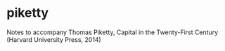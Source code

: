 # piketty
Notes to accompany Thomas Piketty, Capital in the Twenty-First Century (Harvard University Press, 2014)
